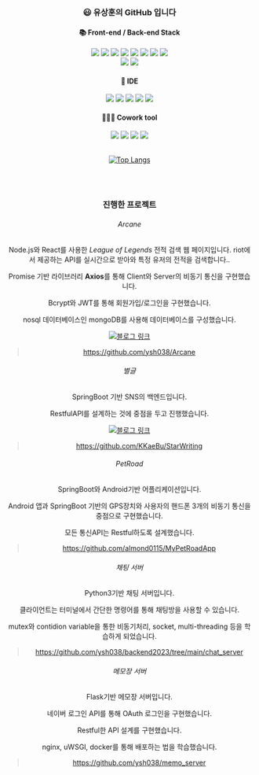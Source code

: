 <div align="center">
  
### 😃 유상훈의 GitHub 입니다

#### 📚 Front-end / Back-end Stack

<img src="https://img.shields.io/badge/html5-red?style=flat&logo=html5&logoColor=white">
<img src="https://img.shields.io/badge/CSS3-blue?style=flat&logo=css3&logoColor=white">
<img src="https://img.shields.io/badge/javaScript-yellow?style=flat&logo=javascript&logoColor=white">  
<img src="https://img.shields.io/badge/Node.js-Green?style=flat&logo=node.js&logoColor=white">
<img src="https://img.shields.io/badge/react-skyblue?style=flat&logo=react&logoColor=white"> 
<img src="https://img.shields.io/badge/aws-white?style=flat&logo=Amazon aws&logoColor=black">
<img src="https://img.shields.io/badge/netlify-red?style=flat&logo=netlify&logoColor=white">
<img src="https://img.shields.io/badge/MongoDB-green?style=flat&logo=mongodb&logoColor=white">
</br>
<img src="https://img.shields.io/badge/Java-007396?style=flat&logo=Java&logoColor=white"/>
<img src="https://img.shields.io/badge/SpringBoot-green?style=flat&logo=springboot&logoColor=white">

#### 🧰 IDE
<img src="https://img.shields.io/badge/VisualStudio-5C2D91?style=flat&logo=VisualStudio&logoColor=white"/>
<img src="https://img.shields.io/badge/VSCode-007ACC?style=flat&logo=VisualStudioCode&logoColor=white"/>
<img src="https://img.shields.io/badge/AndroidStudio-3DDC84?style=flat&logo=AndroidStudio&logoColor=white"/>
<img src="https://img.shields.io/badge/IntelliJ-000000?style=flat&logo=IntelliJIDEA&logoColor=white"/>
<img src="https://img.shields.io/badge/Eclipse-2C2255?style=flat&logo=EclipseIDE&logoColor=white"/>

#### 🧑‍🤝‍🧑 Cowork tool
<img src="https://img.shields.io/badge/GitHub-000000?style=flat&logo=GitHub&logoColor=white"/>
<img src="https://img.shields.io/badge/Notion-000000?style=flat&logo=Notion&logoColor=white"/>
<img src="https://img.shields.io/badge/Postman-FF6C37?style=flat&logo=Postman&logoColor=white"/>
<img src="https://img.shields.io/badge/Slack-4A154B?style=flat&logo=Slack&logoColor=white"/>

</br>
</br>

[![Top Langs](https://github-readme-stats.vercel.app/api/top-langs/?username=ysh038&layout=compact)](https://github.com/anuraghazra/github-readme-stats)

</br>
</br>

### 진행한 프로젝트

###### Arcane

Node.js와 React를 사용한 _League of Legends_ 전적 검색 웹 페이지입니다.
riot에서 제공하는 API를 실시간으로 받아와 특정 유저의 전적을 검색합니다..

Promise 기반 라이브러리 **Axios**를 통해 Client와 Server의 비동기 통신을 구현했습니다.

Bcrypt와 JWT를 통해 회원가입/로그인을 구현했습니다.

nosql 데이터베이스인 mongoDB를 사용해 데이터베이스를 구성했습니다.

[![블로그 링크](https://tistory-readme-stats.vercel.app/api?name=unwind&postId=26&description=&color=dark)](https://unwind.tistory.com/entry/Nodejs%EC%99%80-Riot-API%EB%A5%BC-%ED%99%9C%EC%9A%A9%ED%95%9C-%ED%94%84%EB%A1%9C%EC%A0%9D%ED%8A%B8)

> https://github.com/ysh038/Arcane

###### 별글

SpringBoot 기반 SNS의 백엔드입니다.

RestfulAPI를 설계하는 것에 중점을 두고 진행했습니다.

[![블로그 링크](https://tistory-readme-stats.vercel.app/api?name=unwind&postId=34&description=&color=dark)](https://unwind.tistory.com/entry/34)

> https://github.com/KKaeBu/StarWriting

###### PetRoad

SpringBoot와 Android기반 어플리케이션입니다.

Android 앱과 SpringBoot 기반의 GPS장치와 사용자의 핸드폰 3개의 비동기 통신을 중점으로 구현했습니다.

모든 통신API는 Restful하도록 설계했습니다.

> https://github.com/almond0115/MyPetRoadApp

###### 채팅 서버

Python3기반 채팅 서버입니다.

클라이언트는 터미널에서 간단한 명령어를 통해 채팅방을 사용할 수 있습니다.

mutex와 contidion variable을 통한 비동기처리, socket, multi-threading 등을 학습하게 되었습니다.

> https://github.com/ysh038/backend2023/tree/main/chat_server

###### 메모장 서버

Flask기반 메모장 서버입니다.

네이버 로그인 API를 통해 OAuth 로그인을 구현했습니다.

Restful한 API 설계를 구현했습니다.

nginx, uWSGI, docker를 통해 배포하는 법을 학습했습니다.

> https://github.com/ysh038/memo_server
</div>
